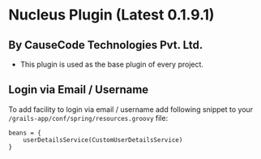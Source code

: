 # Nucleus Plugin (Latest 0.1.9.1)

## By CauseCode Technologies Pvt. Ltd.

* This plugin is used as the base plugin of every project.

## Login via Email / Username

To add facility to login via email / username add following snippet to your `/grails-app/conf/spring/resources.groovy` file:

```
beans = {
    userDetailsService(CustomUserDetailsService)
}
```